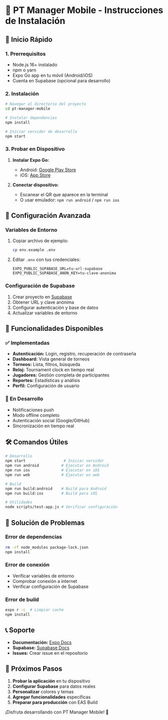 # 📱 PT Manager Mobile - Instrucciones de Instalación

## 🚀 Inicio Rápido

### 1. Prerrequisitos
- Node.js 16+ instalado
- npm o yarn
- Expo Go app en tu móvil (Android/iOS)
- Cuenta en Supabase (opcional para desarrollo)

### 2. Instalación
```bash
# Navegar al directorio del proyecto
cd pt-manager-mobile

# Instalar dependencias
npm install

# Iniciar servidor de desarrollo
npm start
```

### 3. Probar en Dispositivo
1. **Instalar Expo Go:**
   - Android: [Google Play Store](https://play.google.com/store/apps/details?id=host.exp.exponent)
   - iOS: [App Store](https://apps.apple.com/app/expo-go/id982107779)

2. **Conectar dispositivo:**
   - Escanear el QR que aparece en la terminal
   - O usar emulador: `npm run android` / `npm run ios`

## 🔧 Configuración Avanzada

### Variables de Entorno
1. Copiar archivo de ejemplo:
   ```bash
   cp env.example .env
   ```

2. Editar `.env` con tus credenciales:
   ```env
   EXPO_PUBLIC_SUPABASE_URL=tu-url-supabase
   EXPO_PUBLIC_SUPABASE_ANON_KEY=tu-clave-anonima
   ```

### Configuración de Supabase
1. Crear proyecto en [Supabase](https://supabase.com)
2. Obtener URL y clave anónima
3. Configurar autenticación y base de datos
4. Actualizar variables de entorno

## 📱 Funcionalidades Disponibles

### ✅ Implementadas
- **Autenticación:** Login, registro, recuperación de contraseña
- **Dashboard:** Vista general de torneos
- **Torneos:** Lista, filtros, búsqueda
- **Reloj:** Tournament clock en tiempo real
- **Jugadores:** Gestión completa de participantes
- **Reportes:** Estadísticas y análisis
- **Perfil:** Configuración de usuario

### 🔄 En Desarrollo
- Notificaciones push
- Modo offline completo
- Autenticación social (Google/GitHub)
- Sincronización en tiempo real

## 🛠️ Comandos Útiles

```bash
# Desarrollo
npm start                 # Iniciar servidor
npm run android          # Ejecutar en Android
npm run ios              # Ejecutar en iOS
npm run web              # Ejecutar en web

# Build
npm run build:android    # Build para Android
npm run build:ios        # Build para iOS

# Utilidades
node scripts/test-app.js # Verificar configuración
```

## 🐛 Solución de Problemas

### Error de dependencias
```bash
rm -rf node_modules package-lock.json
npm install
```

### Error de conexión
- Verificar variables de entorno
- Comprobar conexión a internet
- Verificar configuración de Supabase

### Error de build
```bash
expo r -c  # Limpiar cache
npm install
```

## 📞 Soporte

- **Documentación:** [Expo Docs](https://docs.expo.dev/)
- **Supabase:** [Supabase Docs](https://supabase.com/docs)
- **Issues:** Crear issue en el repositorio

## 🎯 Próximos Pasos

1. **Probar la aplicación** en tu dispositivo
2. **Configurar Supabase** para datos reales
3. **Personalizar** colores y temas
4. **Agregar funcionalidades** específicas
5. **Preparar para producción** con EAS Build

¡Disfruta desarrollando con PT Manager Mobile! 🎉
